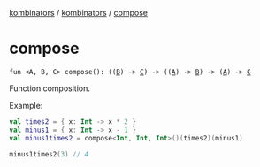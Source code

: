 [kombinators](../index.md) / [kombinators](index.md) / [compose](./compose.md)

# compose

`fun <A, B, C> compose(): ((`[`B`](compose.md#B)`) -> `[`C`](compose.md#C)`) -> ((`[`A`](compose.md#A)`) -> `[`B`](compose.md#B)`) -> (`[`A`](compose.md#A)`) -> `[`C`](compose.md#C)

Function composition.

Example:

``` kotlin
val times2 = { x: Int -> x * 2 }
val minus1 = { x: Int -> x - 1 }
val minus1times2 = compose<Int, Int, Int>()(times2)(minus1)

minus1times2(3) // 4
```

